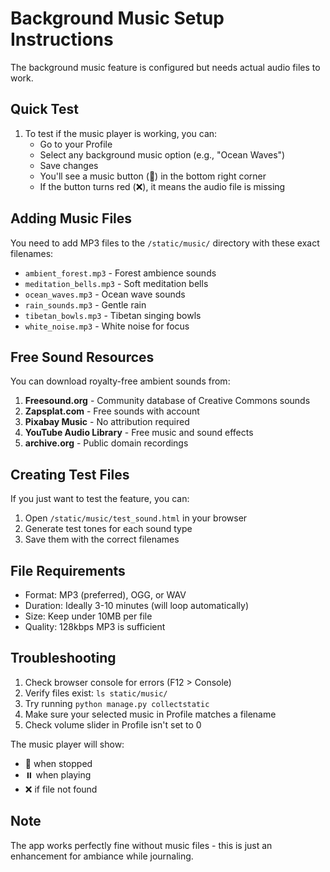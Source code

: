 # Background Music Setup Instructions

The background music feature is configured but needs actual audio files to work.

## Quick Test

1. To test if the music player is working, you can:
   - Go to your Profile
   - Select any background music option (e.g., "Ocean Waves")
   - Save changes
   - You'll see a music button (🎵) in the bottom right corner
   - If the button turns red (❌), it means the audio file is missing

## Adding Music Files

You need to add MP3 files to the `/static/music/` directory with these exact filenames:

- `ambient_forest.mp3` - Forest ambience sounds
- `meditation_bells.mp3` - Soft meditation bells
- `ocean_waves.mp3` - Ocean wave sounds
- `rain_sounds.mp3` - Gentle rain
- `tibetan_bowls.mp3` - Tibetan singing bowls
- `white_noise.mp3` - White noise for focus

## Free Sound Resources

You can download royalty-free ambient sounds from:

1. **Freesound.org** - Community database of Creative Commons sounds
2. **Zapsplat.com** - Free sounds with account
3. **Pixabay Music** - No attribution required
4. **YouTube Audio Library** - Free music and sound effects
5. **archive.org** - Public domain recordings

## Creating Test Files

If you just want to test the feature, you can:

1. Open `/static/music/test_sound.html` in your browser
2. Generate test tones for each sound type
3. Save them with the correct filenames

## File Requirements

- Format: MP3 (preferred), OGG, or WAV
- Duration: Ideally 3-10 minutes (will loop automatically)
- Size: Keep under 10MB per file
- Quality: 128kbps MP3 is sufficient

## Troubleshooting

1. Check browser console for errors (F12 > Console)
2. Verify files exist: `ls static/music/`
3. Try running `python manage.py collectstatic`
4. Make sure your selected music in Profile matches a filename
5. Check volume slider in Profile isn't set to 0

The music player will show:
- 🎵 when stopped
- ⏸️ when playing
- ❌ if file not found

## Note

The app works perfectly fine without music files - this is just an enhancement for ambiance while journaling.